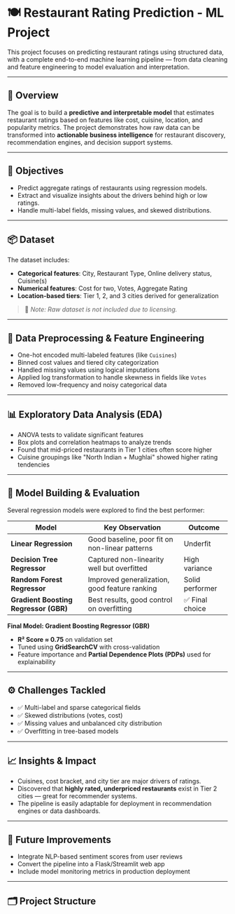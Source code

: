 # 🍽️ Restaurant Rating Prediction - ML Project

This project focuses on predicting restaurant ratings using structured data, with a complete end-to-end machine learning pipeline — from data cleaning and feature engineering to model evaluation and interpretation.

---

## 🚀 Overview

The goal is to build a **predictive and interpretable model** that estimates restaurant ratings based on features like cost, cuisine, location, and popularity metrics. The project demonstrates how raw data can be transformed into **actionable business intelligence** for restaurant discovery, recommendation engines, and decision support systems.

---

## 🎯 Objectives

- Predict aggregate ratings of restaurants using regression models.
- Extract and visualize insights about the drivers behind high or low ratings.
- Handle multi-label fields, missing values, and skewed distributions.

---

## 📦 Dataset

The dataset includes:
- **Categorical features**: City, Restaurant Type, Online delivery status, Cuisine(s)
- **Numerical features**: Cost for two, Votes, Aggregate Rating
- **Location-based tiers**: Tier 1, 2, and 3 cities derived for generalization

> 📌 *Note: Raw dataset is not included due to licensing.*

---

## 🧹 Data Preprocessing & Feature Engineering

- One-hot encoded multi-labeled features (like `Cuisines`)
- Binned cost values and tiered city categorization
- Handled missing values using logical imputations
- Applied log transformation to handle skewness in fields like `Votes`
- Removed low-frequency and noisy categorical data

---

## 📊 Exploratory Data Analysis (EDA)

- ANOVA tests to validate significant features
- Box plots and correlation heatmaps to analyze trends
- Found that mid-priced restaurants in Tier 1 cities often score higher
- Cuisine groupings like "North Indian + Mughlai" showed higher rating tendencies

---

## 🤖 Model Building & Evaluation

Several regression models were explored to find the best performer:

| Model                      | Key Observation | Outcome |
|---------------------------|-----------------|---------|
| **Linear Regression**     | Good baseline, poor fit on non-linear patterns | Underfit |
| **Decision Tree Regressor** | Captured non-linearity well but overfitted | High variance |
| **Random Forest Regressor** | Improved generalization, good feature ranking | Solid performer |
| **Gradient Boosting Regressor (GBR)** | Best results, good control on overfitting | ✅ Final choice |

**Final Model: Gradient Boosting Regressor (GBR)**  
- **R² Score ≈ 0.75** on validation set  
- Tuned using **GridSearchCV** with cross-validation  
- Feature importance and **Partial Dependence Plots (PDPs)** used for explainability

---

## ⚙️ Challenges Tackled

- ✅ Multi-label and sparse categorical fields
- ✅ Skewed distributions (votes, cost)
- ✅ Missing values and unbalanced city distribution
- ✅ Overfitting in tree-based models

---

## 📈 Insights & Impact

- Cuisines, cost bracket, and city tier are major drivers of ratings.
- Discovered that **highly rated, underpriced restaurants** exist in Tier 2 cities — great for recommender systems.
- The pipeline is easily adaptable for deployment in recommendation engines or data dashboards.

---

## 🔮 Future Improvements

- Integrate NLP-based sentiment scores from user reviews
- Convert the pipeline into a Flask/Streamlit web app
- Include model monitoring metrics in production deployment

---

## 🗂️ Project Structure

